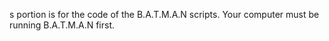 s portion is for the code of the B.A.T.M.A.N scripts. Your computer must be running B.A.T.M.A.N first.
